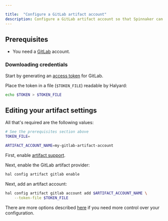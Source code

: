 ```yaml
---

title:  "Configure a GitLab artifact account"
description: Configure a GitLab artifact account so that Spinnaker can download files from GitLab.
---
```


## Prerequisites

* You need a [GitLab](https://gitlab.com) account.

### Downloading credentials

Start by generating an [access token](https://docs.gitlab.com/ee/user/profile/personal_access_tokens.html)
for GitLab.

Place the token in a file (`$TOKEN_FILE`) readable by Halyard:

```bash
echo $TOKEN > $TOKEN_FILE
```

## Editing your artifact settings

All that's required are the following values:

```bash
# See the prerequisites section above
TOKEN_FILE=

ARTIFACT_ACCOUNT_NAME=my-gitlab-artifact-account
```

First, enable [artifact support](/docs/reference/artifacts/#enabling-artifact-support).

Next, enable the GitLab artifact provider:

```bash
hal config artifact gitlab enable
```

Next, add an artifact account:

```bash
hal config artifact gitlab account add $ARTIFACT_ACCOUNT_NAME \
    --token-file $TOKEN_FILE
```

There are more options described
[here](/docs/reference/halyard/commands#hal-config-artifact-gitlab-account-edit)
if you need more control over your configuration.
